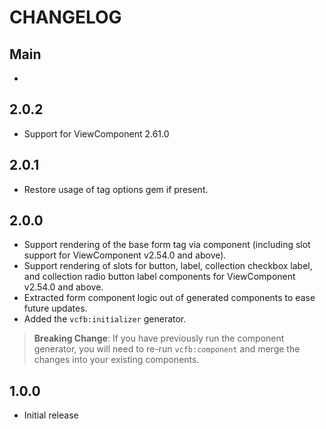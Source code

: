 # CHANGELOG

## Main

-

## 2.0.2

- Support for ViewComponent 2.61.0

## 2.0.1

- Restore usage of tag options gem if present.

## 2.0.0

- Support rendering of the base form tag via component (including slot support
  for ViewComponent v2.54.0 and above).
- Support rendering of slots for button, label, collection checkbox label, and
  collection radio button label components for ViewComponent v2.54.0 and above.
- Extracted form component logic out of generated components to ease future
  updates.
- Added the `vcfb:initializer` generator.

> **Breaking Change**: If you have previously run the component generator, you
> will need to re-run `vcfb:component` and merge the changes into your existing
> components.

## 1.0.0

- Initial release
